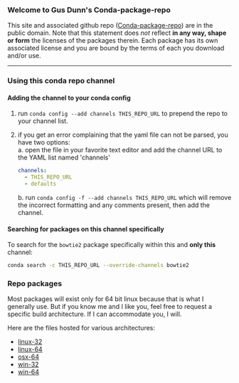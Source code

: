 ### Welcome to Gus Dunn's Conda-package-repo
This site and associated github repo ([Conda-package-repo](https://github.com/xguse/conda-package-repo)) are in the public domain. Note that this statement does _not_ reflect __in any way, shape or form__ the licenses of the packages therein.  Each package has its own associated license and you are bound by the terms of each you download and/or use.

***

### Using this conda repo channel

#### Adding the channel to your conda config

1. run `conda config --add channels THIS_REPO_URL` to prepend the repo to your channel list.
2. if you get an error complaining that the yaml file can not be parsed, you have two options:  
    a. open the file in your favorite text editor and add the channel URL to the YAML list named 'channels'

    ```YAML
    channels:
      - THIS_REPO_URL
      - defaults
    ```  

    b. run `conda config -f --add channels THIS_REPO_URL` which will remove the incorrect formatting and any comments present, then add the channel.


#### Searching for packages on this channel specifically

To search for the `bowtie2` package specifically within this and __only this__ channel:

```bash
conda search -c THIS_REPO_URL --override-channels bowtie2
```

### Repo packages

Most packages will exist only for 64 bit linux because that is what I generally use.
But if you know me and I like you, feel free to request a specific build architecture.
If I can accommodate you, I will.

Here are the files hosted for various architectures:

- [linux-32](pkgs/channel/linux-32)
- [linux-64](pkgs/channel/linux-64)
- [osx-64](pkgs/channel/osx-64)
- [win-32](pkgs/channel/win-32)
- [win-64](pkgs/channel/win-64)
